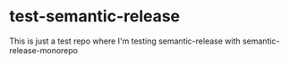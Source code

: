 # test-semantic-release

This is just a test repo where I'm testing semantic-release with semantic-release-monorepo
